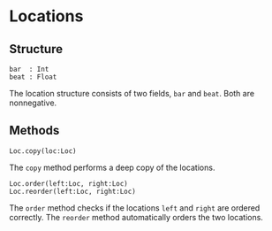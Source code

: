 Locations
=========


## Structure

    bar  : Int
    beat : Float

The location structure consists of two fields, `bar` and `beat`. Both are
nonnegative.

## Methods

    Loc.copy(loc:Loc)

The `copy` method performs a deep copy of the locations.

    Loc.order(left:Loc, right:Loc)
    Loc.reorder(left:Loc, right:Loc)

The `order` method checks if the locations `left` and `right` are ordered
correctly. The `reorder` method automatically orders the two locations.
